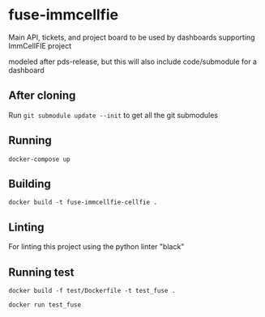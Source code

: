 # fuse-immcellfie

Main API, tickets, and project board to be used by dashboards supporting ImmCellFIE project

modeled after pds-release, but this will also include code/submodule for a dashboard

## After cloning

Run `git submodule update --init` to get all the git submodules

## Running

`docker-compose up`

## Building

`docker build -t fuse-immcellfie-cellfie .`

## Linting

For linting this project using the python linter "black"

## Running test

`docker build -f test/Dockerfile -t test_fuse .`

`docker run test_fuse`
